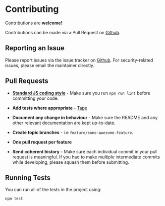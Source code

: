 # Contributing

Contributions are **welcome!**

Contributions can be made via a Pull Request on [Github](https://github.com/mike182uk/tmp-dl).

## Reporting an Issue

Please report issues via the issue tracker on [Github](https://github.com/mike182uk/tmp-dl). For security-related issues, please email the maintainer directly.

## Pull Requests

- **[Standard JS coding style](http://standardjs.com/index.html)** - Make sure you run `npm run lint` before committing your code.

- **Add tests where appropriate** - [Tape](https://github.com/substack/tape)

- **Document any change in behaviour** - Make sure the README and any other relevant documentation are kept up-to-date.

- **Create topic branches** - i.e `feature/some-awesome-feature`.

- **One pull request per feature**

- **Send coherent history** - Make sure each individual commit in your pull request is meaningful. If you had to make multiple intermediate commits while developing, please squash them before submitting.

## Running Tests

You can run all of the tests in the project using:

```bash
npm test
```
